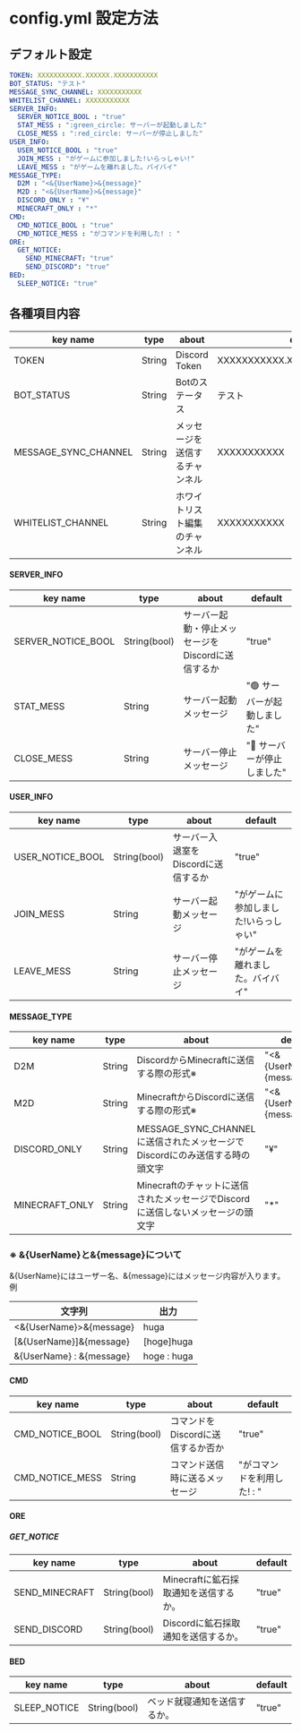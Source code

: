 # config.yml 設定方法
## デフォルト設定
```yml
TOKEN: XXXXXXXXXXX.XXXXXX.XXXXXXXXXXX
BOT_STATUS: "テスト"
MESSAGE_SYNC_CHANNEL: XXXXXXXXXXX
WHITELIST_CHANNEL: XXXXXXXXXXX
SERVER_INFO:
  SERVER_NOTICE_BOOL : "true"
  STAT_MESS : ":green_circle: サーバーが起動しました"
  CLOSE_MESS : ":red_circle: サーバーが停止しました"
USER_INFO:
  USER_NOTICE_BOOL : "true"
  JOIN_MESS : "がゲームに参加しました!いらっしゃい!"
  LEAVE_MESS : "がゲームを離れました。バイバイ"
MESSAGE_TYPE:
  D2M : "<&{UserName}>&{message}"
  M2D : "<&{UserName}>&{message}"
  DISCORD_ONLY : "¥"
  MINECRAFT_ONLY : "*"
CMD:
  CMD_NOTICE_BOOL : "true"
  CMD_NOTICE_MESS : "がコマンドを利用した! : "
ORE:
  GET_NOTICE:
    SEND_MINECRAFT: "true"
    SEND_DISCORD": "true"
BED:
  SLEEP_NOTICE: "true"
```

## 各種項目内容
|key name|type|about|default|
|----|----|----|----|
|TOKEN|String|Discord Token|XXXXXXXXXXX.XXXXXX.XXXXXXXXXXX|
|BOT_STATUS|String|Botのステータス|テスト|
|MESSAGE_SYNC_CHANNEL|String|メッセージを送信するチャンネル|XXXXXXXXXXX|
|WHITELIST_CHANNEL|String|ホワイトリスト編集のチャンネル|XXXXXXXXXXX|

#### SERVER_INFO
|key name|type|about|default|
|----|----|----|----|
|SERVER_NOTICE_BOOL|String(bool)|サーバー起動・停止メッセージをDiscordに送信するか|"true"|
|STAT_MESS|String|サーバー起動メッセージ|":green_circle: サーバーが起動しました"|
|CLOSE_MESS|String|サーバー停止メッセージ|":red_circle: サーバーが停止しました"|

#### USER_INFO
|key name|type|about|default|
|----|----|----|----|
|USER_NOTICE_BOOL|String(bool)|サーバー入退室をDiscordに送信するか|"true"|
|JOIN_MESS|String|サーバー起動メッセージ|"がゲームに参加しました!いらっしゃい"|
|LEAVE_MESS|String|サーバー停止メッセージ|"がゲームを離れました。バイバイ"|

#### MESSAGE_TYPE
|key name|type|about|default|
|----|----|----|----|
|D2M|String|DiscordからMinecraftに送信する際の形式※|"<&{UserName}>&{message}"|
|M2D|String|MinecraftからDiscordに送信する際の形式※|"<&{UserName}>&{message}"|
|DISCORD_ONLY|String|MESSAGE_SYNC_CHANNELに送信されたメッセージでDiscordにのみ送信する時の頭文字|"¥"|
|MINECRAFT_ONLY|String|Minecraftのチャットに送信されたメッセージでDiscordに送信しないメッセージの頭文字|"*"|

### ※ &{UserName}と&{message}について  
&{UserName}にはユーザー名、&{message}にはメッセージ内容が入ります。  
例

|文字列|出力|
|----|----|
|<&{UserName}>&{message}|<hoge>huga|
|[&{UserName}]&{message}|[hoge]huga|
|&{UserName} : &{message}|hoge : huga|


#### CMD
|key name|type|about|default|
|----|----|----|----|
|CMD_NOTICE_BOOL|String(bool)|コマンドをDiscordに送信するか否か|"true"|
|CMD_NOTICE_MESS|String|コマンド送信時に送るメッセージ|"がコマンドを利用した! : "|
  
#### ORE
##### GET_NOTICE
|key name|type|about|default|
|----|----|----|----|
|SEND_MINECRAFT|String(bool)|Minecraftに鉱石採取通知を送信するか。|"true"|
|SEND_DISCORD|String(bool)|Discordに鉱石採取通知を送信するか。|"true"|
  
#### BED
|key name|type|about|default|
|----|----|----|----|
|SLEEP_NOTICE|String(bool)|ベッド就寝通知を送信するか。|"true"|
